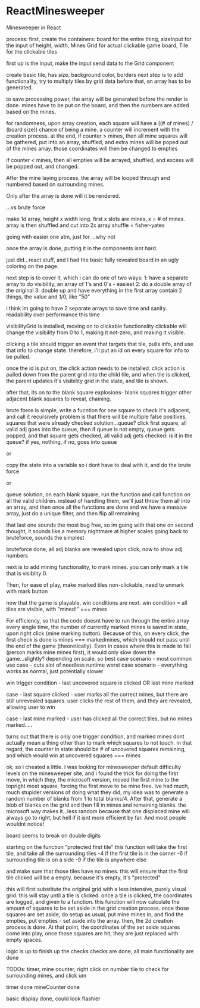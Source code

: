 # ReactMinesweeper
Minesweeper in React

process:
first, create the containers:
board for the entire thing,
sizeInput for the input of height, width, Mines
Grid for actual clickable game board,
Tile for the clickable tiles

first up is the input, make the input send data to the Grid component


create basic tile, has size, background color, borders
next step is to add functionality, try to multiply tiles by grid data
before that, an array has to be generated.

to save processing power, the array will be generated before the render is done.
mines have to be put on the board, and then the numbers are added based on the mines.

for randomness, upon array creation, each square will have a  ((# of mines) / (board size)) chance of being a mine.
a counter will increment with the creation process.
at the end, if counter >  mines, then all mine squares will be gathered, put into an array, shuffled, and extra mines will be poped out of the mines array. those coordinates will then be changed to empties

if counter < mines, then all empties will be arrayed, shuffled, and excess will be popped out, and changed.

After the mine laying process, the array will be looped through and numbered based on surrounding mines.

Only after the array is done will it be rendered.

...vs brute force

make 1d array, height x width long. first x slots are mines, x =  # of mines. array is then shuffled and cut into 2x array
shuffle = fisher-yates

going with easier one atm, just for ...why not

once the array is done, putting it in the components isnt hard.

just did...react stuff, and I had the basic fully revealed board in an ugly coloring on the page.

next step is to cover it, which i can do one of two ways:
1: have a separate array to do visibility, an array of 1's and 0's -  easiest
2: do a double array of the original
3: double up and have everything in the first array contain 2 things, the value and 1/0, like "50"

i think im going to have 2 separate arrays to save time and sanity. readability over performance this time

visibilityGrid is installed, moving on to clickable functionality
clickable will change the visibility from 0 to 1, making it not-zero, and making it visible.

clicking a tile should trigger an event that targets that tile, pulls info, and use that info to change state. therefore, i'll put an id on every square for info to be pulled.

once the id is put on, the click action needs to be installed.
click action is pulled down from the parent grid into the child tile, and when tile is clicked,
the parent updates it's visibility grid in the state, and tile is shown.

after that, its on to the blank square explosions- blank squares trigger other adjacent
blank squares to reveal, chaining.

brute force is simple, write a fucntion for one sqaure to check it's adjacent, and call it recursively
problem is that there will be multiple false positives, squares that were already checked
solution...queue?
click first square, all valid adj goes into the queue, then if queue is not empty, queue gets popped, and that square
gets checked, all valid adj gets checked: is it in the queue? if yes, nothing, if no, goes into queue

or

copy the state into a variable so i dont have to deal with it, and do the brute force

or

queue solution, on each blank square, run the function and call function on all the valid children. instead of handling them, we'll just throw them all into an array, and then once all the functions are done and we have a massive array, just do a unique filter, and then flip all remaining

that last one sounds the most bug free, so im going with that one
on second thought, it sounds like a memory nightmare at higher scales
going back to bruteforce, sounds the simplest

bruteforce done, all adj blanks are revealed upon click, now to show adj numbers

next is to add mining functionality, to mark mines.
you can only mark a tile that is visiblity 0.

Then, for ease of play, make marked tiles non-clickable, need to unmark with mark button

now that the game is playable, win conditions are next.
win condition = all tiles are visible, with "mined!" === mines

For efficiency, so that the code doesnt have to run through the entire array every single time, the number of currently
marked mines is saved in state, upon right click (mine marking button). Because of this, on every click,
the first check is done is mines === markedmines, which should not pass until the end of the game (theoretically).
Even in cases where this is made to fail (person marks mine mines first), it would only slow down the game...slightly? depending on scale.
so best case scenario - most common use case - cuts alot of needless runtime
worst case scenario - everything works as normal, just potentially slower

win trigger condition - last uncovered square is clicked OR last mine marked

case - last square clicked - user marks all the correct mines, but there are still unrevealed squares. user clicks the
rest of them, and they are revealed, allowing user to win

case - last mine marked - user has clicked all the correct tiles, but no mines marked.....

turns out that there is only one trigger condition, and marked mines dont actually mean a thing other than
to mark which squares to not touch. in that regard, the counter in state should be # of uncovered squares remaining,
and which would win at uncovered squares === mines

ok, so i cheated a little. I was looking for minesweeper default difficulty levels on the minesweeper site, and i
found the trick for doing the first move, in which they, the microsoft version, moved the first mine to the topright
most square, forcing the first move to be mine free. Ive had much, much stupider versions of doing what they did,
my idea was to generate a random number of blanks from 1 to total blanks/4. After that, generate a blob of blanks on the grid and then fill in mines and remaining blanks. the microsoft way makes it...less random because that one displaced mine will always go to right, but hell if it isnt more efficient by far. And most people wouldnt notice!

board seems to break on double digits


starting on the function "protected first tile"
this function will take the first tile, and take all the surrounding tiles
-4 if the first tile is in the corner
-6 if surrounding tile is on a side
-9 if the tile is anywhere else

and make sure that those tiles have no mines. this will ensure that the first tile clicked will be a empty.
because it's empty, it's "protected"

this will first substitute the original grid with a less intensive, purely visual grid. this will stay until a tile is clicked. once a tile is clicked, the coordinates are logged, and given to a function. this function will now calculate the amount of squares to be set aside in the grid creation process. once those squares are set aside, do setup as usual, put mine mines in, and find the empties, put empties - set aside into the array.
then, the 2d creation process is done. At that point, the coordinates of the set aside squares come into play, once those squares are hit, they are just replaced with empty spaces.


logic is up to finish up the checks
checks are done,
all main functionality are done

TODOs: timer, mine counter, right click on number tile to check for surrounding mines, and click um

timer done
mineCounter done

basic display done, could look flashier

